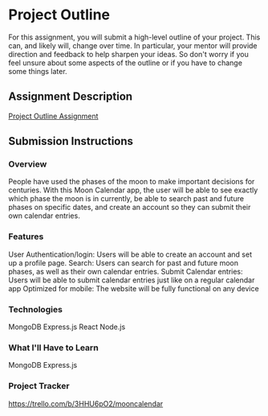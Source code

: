 # Project Outline
For this assignment, you will submit a high-level outline of your project. This can, and likely will, change over time. In particular, your mentor will provide direction and feedback to help sharpen your ideas. So don't worry if you feel unsure about some aspects of the outline or if you have to change some things later.

## Assignment Description
[Project Outline Assignment](https://education.launchcode.org/liftoff/modules/assignments/project-outline)

## Submission Instructions

### Overview
People have used the phases of the moon to make important decisions for centuries. With this Moon Calendar app, the user will be able to see exactly which phase the moon is in currently, be able to search past and future phases on specific dates, and create an account so they can submit their own calendar entries.
### Features
User Authentication/login: Users will be able to create an account and set up a profile page.
Search: Users can search for past and future moon phases, as well as their own calendar entries.
Submit Calendar entries: Users will be able to submit calendar entries just like on a regular calendar app
Optimized for mobile: The website will be fully functional on any device
### Technologies 
MongoDB
Express.js
React
Node.js
### What I'll Have to Learn
MongoDB
Express.js
### Project Tracker
https://trello.com/b/3HHU6pO2/mooncalendar 
